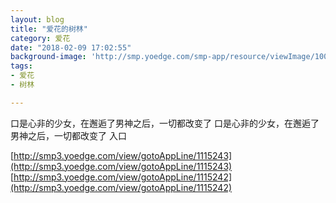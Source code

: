 ```yaml
---
layout: blog
title: "爱花的树林"
category: 爱花
date: "2018-02-09 17:02:55"
background-image: 'http://smp.yoedge.com/smp-app/resource/viewImage/1004016appline.png'
tags:
- 爱花
- 树林

---
```

口是心非的少女，在邂逅了男神之后，一切都改变了
口是心非的少女，在邂逅了男神之后，一切都改变了
入口

[http://smp3.yoedge.com/view/gotoAppLine/1115243](http://smp3.yoedge.com/view/gotoAppLine/1115243)
[http://smp3.yoedge.com/view/gotoAppLine/1115242](http://smp3.yoedge.com/view/gotoAppLine/1115242)

        
